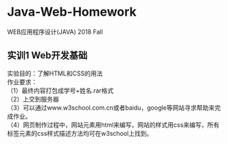 # Java-Web-Homework  
WEB应用程序设计(JAVA) 2018 Fall  

## 实训1 Web开发基础  
实验目的：了解HTML和CSS的用法  
作业要求：  
（1）最终内容打包成学号+姓名.rar格式  
（2）上交到服务器  
（3）可以通过www.w3school.com.cn或者baidu，google等网站寻求帮助来完成作业。  
（4）网页制作过程中，网站元素用html来编写，网站的样式用css来编写，所有标签元素的css样式描述方法均可在w3school上找到。  

